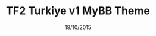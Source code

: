 ---
title: TF2 Turkiye v1 MyBB Theme
date: 19/10/2015
categories: 
  - MyBB Themes
tags:
  - HTML
  - CSS
  - JavaScript
  - PHP
images: /assets/20220328164705-tf2_turkiye_web_interface_by_keremer_d9a1i8n-fullview-1.jpg
madefor: https://tf2turkiye.net
---